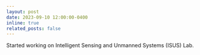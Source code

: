 ```yaml
---
layout: post
date: 2023-09-10 12:00:00-0400
inline: true
related_posts: false
---
```


Started working on Intelligent Sensing and Unmanned Systems (ISUS) Lab.
